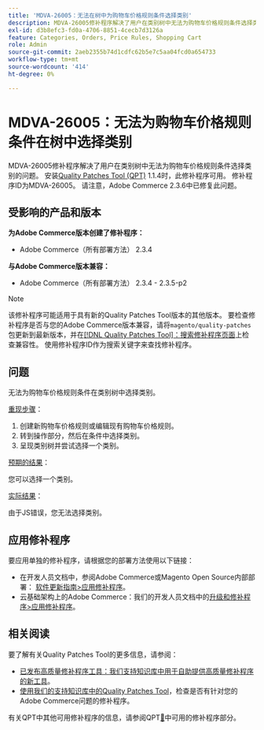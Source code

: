 ```yaml
---
title: 'MDVA-26005：无法在树中为购物车价格规则条件选择类别'
description: MDVA-26005修补程序解决了用户在类别树中无法为购物车价格规则条件选择类别的问题。 安装[Quality Patches Tool (QPT)](/help/announcements/adobe-commerce-announcements/magento-quality-patches-released-new-tool-to-self-serve-quality-patches.md) 1.1.4后，即可使用此修补程序。 修补程序ID为MDVA-26005。 请注意，Adobe Commerce 2.3.6中已修复此问题。
exl-id: d3b8efc3-fd0a-4706-8851-4cecb7d3126a
feature: Categories, Orders, Price Rules, Shopping Cart
role: Admin
source-git-commit: 2aeb2355b74d1cdfc62b5e7c5aa04fcd0a654733
workflow-type: tm+mt
source-wordcount: '414'
ht-degree: 0%

---
```


# MDVA-26005：无法为购物车价格规则条件在树中选择类别

MDVA-26005修补程序解决了用户在类别树中无法为购物车价格规则条件选择类别的问题。 安装[Quality Patches Tool (QPT)](/help/announcements/adobe-commerce-announcements/magento-quality-patches-released-new-tool-to-self-serve-quality-patches.md) 1.1.4时，此修补程序可用。 修补程序ID为MDVA-26005。 请注意，Adobe Commerce 2.3.6中已修复此问题。

## 受影响的产品和版本

**为Adobe Commerce版本创建了修补程序：**

* Adobe Commerce（所有部署方法） 2.3.4

**与Adobe Commerce版本兼容：**

* Adobe Commerce（所有部署方法） 2.3.4 - 2.3.5-p2

>[!NOTE]
>
>该修补程序可能适用于具有新的Quality Patches Tool版本的其他版本。 要检查修补程序是否与您的Adobe Commerce版本兼容，请将`magento/quality-patches`包更新到最新版本，并在[[!DNL Quality Patches Tool]：搜索修补程序页面](https://experienceleague.adobe.com/tools/commerce-quality-patches/index.html?lang=zh-Hans)上检查兼容性。 使用修补程序ID作为搜索关键字来查找修补程序。

## 问题

无法为购物车价格规则条件在类别树中选择类别。

<u>重现步骤</u>：

1. 创建新购物车价格规则或编辑现有购物车价格规则。
1. 转到操作部分，然后在条件中选择类别。
1. 呈现类别树并尝试选择一个类别。

<u>预期的结果</u>：

您可以选择一个类别。

<u>实际结果</u>：

由于JS错误，您无法选择类别。

## 应用修补程序

要应用单独的修补程序，请根据您的部署方法使用以下链接：

* 在开发人员文档中，参阅Adobe Commerce或Magento Open Source内部部署： [软件更新指南>应用修补程序](https://experienceleague.adobe.com/zh-hans/docs/commerce-operations/tools/quality-patches-tool/usage)。
* 云基础架构上的Adobe Commerce：我们的开发人员文档中的[升级和修补程序>应用修补程序](https://experienceleague.adobe.com/zh-hans/docs/commerce-cloud-service/user-guide/develop/upgrade/apply-patches)。

## 相关阅读

要了解有关Quality Patches Tool的更多信息，请参阅：

* [已发布高质量修补程序工具：我们支持知识库中用于自助提供高质量修补程序的新工具](/help/announcements/adobe-commerce-announcements/magento-quality-patches-released-new-tool-to-self-serve-quality-patches.md)。
* [使用我们的支持知识库中的Quality Patches Tool](/help/support-tools/patches-available-in-qpt-tool/check-patch-for-magento-issue-with-magento-quality-patches.md)，检查是否有针对您的Adobe Commerce问题的修补程序。

有关QPT中其他可用修补程序的信息，请参阅QPT[&#128279;](https://support.magento.com/hc/en-us/sections/360010506631-Patches-available-in-MQP-tool-)中可用的修补程序部分。
